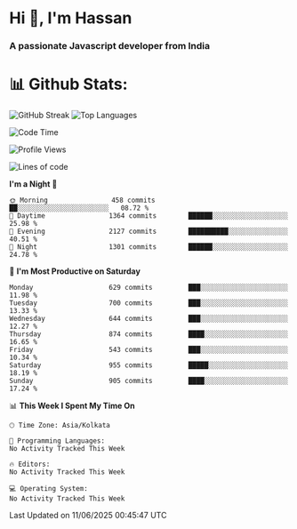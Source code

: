 # Hi 👋, I'm Hassan
### A passionate Javascript developer from India


# 📊 Github Stats:
![GitHub Streak](https://github-readme-streak-stats.herokuapp.com/?user=codeblooded47&theme=dracula&hide_border=false)
![Top Languages](https://github-readme-stats.vercel.app/api/top-langs/?username=codeblooded47&layout=compact&theme=dracula)



<!--START_SECTION:waka-->
![Code Time](http://img.shields.io/badge/Code%20Time-883%20hrs%201%20min-blue)

![Profile Views](http://img.shields.io/badge/Profile%20Views-0-blue)

![Lines of code](https://img.shields.io/badge/From%20Hello%20World%20I%27ve%20Written-24.0%20million%20lines%20of%20code-blue)

**I'm a Night 🦉** 

```text
🌞 Morning                458 commits         ██░░░░░░░░░░░░░░░░░░░░░░░   08.72 % 
🌆 Daytime                1364 commits        ██████░░░░░░░░░░░░░░░░░░░   25.98 % 
🌃 Evening                2127 commits        ██████████░░░░░░░░░░░░░░░   40.51 % 
🌙 Night                  1301 commits        ██████░░░░░░░░░░░░░░░░░░░   24.78 % 
```
📅 **I'm Most Productive on Saturday** 

```text
Monday                   629 commits         ███░░░░░░░░░░░░░░░░░░░░░░   11.98 % 
Tuesday                  700 commits         ███░░░░░░░░░░░░░░░░░░░░░░   13.33 % 
Wednesday                644 commits         ███░░░░░░░░░░░░░░░░░░░░░░   12.27 % 
Thursday                 874 commits         ████░░░░░░░░░░░░░░░░░░░░░   16.65 % 
Friday                   543 commits         ███░░░░░░░░░░░░░░░░░░░░░░   10.34 % 
Saturday                 955 commits         █████░░░░░░░░░░░░░░░░░░░░   18.19 % 
Sunday                   905 commits         ████░░░░░░░░░░░░░░░░░░░░░   17.24 % 
```


📊 **This Week I Spent My Time On** 

```text
🕑︎ Time Zone: Asia/Kolkata

💬 Programming Languages: 
No Activity Tracked This Week

🔥 Editors: 
No Activity Tracked This Week

💻 Operating System: 
No Activity Tracked This Week
```


 Last Updated on 11/06/2025 00:45:47 UTC
<!--END_SECTION:waka-->

